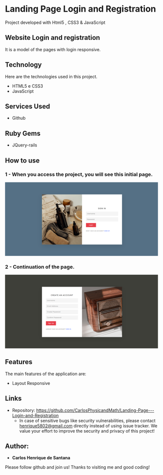 # Landing Page Login and Registration
 Project developed with Html5 , CSS3 & JavaScript

## Website Login and registration
It is a model of the pages with login responsive.


## Technology 

Here are the technologies used in this project.

* HTML5 e CSS3
* JavaScript


## Services Used

* Github

## Ruby Gems

* JQuery-rails



## How to use

### 1 - When you access the project, you will see this initial page.

![Homepage image](https://github.com/CarlosPhysicandMath/Landing-Page---Login-and-Registration/blob/main/Prints/Captura%20de%20Tela%20(1).png)

### 2 - Continuation of the page.

![Homepage image](https://github.com/CarlosPhysicandMath/Landing-Page---Login-and-Registration/blob/main/Prints/Captura%20de%20Tela%20(2).png)




## Features

The main features of the application are:
 - Layout Responsive




## Links
  - Repository: https://github.com/CarlosPhysicandMath/Landing-Page---Login-and-Registration
    - In case of sensitive bugs like security vulnerabilities, please contact
      henrique5802@gmail.com directly instead of using issue tracker. We value your effort
      to improve the security and privacy of this project!



  ## Author:

  * **Carlos Henrique de Santana** 

  Please follow github and join us!
  Thanks to visiting me and good coding!
